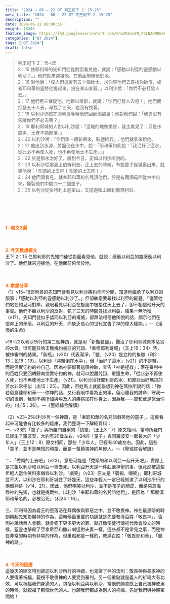 ```yaml
---
title: "2024 – 06 – 22 QT 列王紀下 2：15~25"
meta_title: "2024 – 06 – 22 QT 列王紀下 2：15~25"
description: ""
date: 2024-06-22 00:00:55
weight: 16246
feature_image: https://lh3.googleusercontent.com/ehoZRkiwYN_F9LNA8M068AYxt73EavCZno-PD1cJRuf5BbSkQVUWr3gNEbt5kSs28Pb_Elg17kSrtf9ybWvojWoMV6I4tPM3vGRGDq6GkKkPdL2Gut4QAIw4-uykKUAtNiKgQKntvsU=w800
categories: ["QT 2024"]
tags: ["QT 2024"]
draft: false
---
```


<blockquote>列王紀下 2：15~25<br />
2：15 住耶利哥的先知門徒從對面看見他，就說：「感動以利亞的靈感動以利沙了。」他們就來迎接他，在他面前俯伏於地，<br />
2：16 對他說：「僕人們這裏有五十個壯士，求你容他們去尋找你師傅，或者耶和華的靈將他提起來，投在某山某穀。」以利沙說：「你們不必打發人去。」<br />
2：17 他們再三催促他，他難以推辭，就說：「你們打發人去吧！」他們便打發五十人去，尋找了三天，也沒有找著。<br />
2：18 以利沙仍然在耶利哥等候他們回到他那裏；他對他們說：「我豈沒有告訴你們不必去嗎？」<br />
2：19 耶利哥城的人對以利沙說：「這城的地勢美好，我主看見了；只是水惡劣，土產不熟而落。」<br />
2：20 以利沙說：「你們拿一個新瓶來，裝鹽給我」；他們就拿來給他。<br />
2：21 他出到水源，將鹽倒在水中，說：「耶和華如此說：『我治好了這水，從此必不再使人死，也不再使地土不生產。』」<br />
2：22 於是那水治好了，直到今日，正如以利沙所說的。<br />
2：23 以利沙從那裏上伯特利去，正上去的時候，有些童子從城裏出來，戲笑他說：「禿頭的上去吧！禿頭的上去吧！」<br />
2：24 他回頭看見，就奉耶和華的名咒詛他們。於是有兩個母熊從林中出來，撕裂他們中間四十二個童子。<br />
2：25 以利沙從伯特利上迦密山，又從迦密山回到撒瑪利亞。</blockquote><br />
&nbsp;<br />
<br />
&nbsp;<br />
<br />
<span style="color: #ff6600;"><strong>1.  經文3遍</strong></span><br />
<br />
&nbsp;<br />
<br />
<span style="color: #ff6600;"><strong>2. 今天默想經文<br />
</strong></span>王下 2：15 住耶利哥的先知門徒從對面看見他，就說：感動以利亞的靈感動以利沙了。他們就來迎接他，在他面前俯伏於地，<br />
<br />
&nbsp;<br />
<br />
<strong><span style="color: #ff6600;">3. 默想分享<br />
</span></strong>（1）v15~18耶利哥的先知門徒看見以利沙將約旦河分開，知道他繼承了以利亞的服事：「感動以利亞的靈感動以利沙了。」但卻執意要尋找以利亞的屍體。「儘管他們站在約旦河對岸，親眼看見以利亞在旋風中被接往天上去了，卻不相信他升天的事實。他們不顧以利沙的反對，花了三天的時間尋找以利亞，結果一無所獲（v17）。先知門徒似乎認同以利亞的權威，卻無法相信他所說的話，顯示他們在信仰上的矛盾。以利亞的升天，向缺乏信心的世代宣告了神的偉大權能。」—《活潑的生命》<br />
<br />
v19~22以利沙所行的第二個神蹟，就是用「新瓶裝鹽」，醫治了耶利哥城原本惡劣的水質。很可能亞哈王無視約書亞的咒詛、「重修耶利哥城」（王上16：34）時，被神審判的結果。「新瓶」（v20）代表潔淨，「鹽」（v20）是立約的象徵（利2：13；民18：19）。以利沙「將鹽倒在水中」，但「治好了這水」（v21）的不是鹽，而是信實守約的神自己。因為神要借著這個神跡，宣告「神是拯救」；落在審判中的百姓只要回轉歸向信實守約的神，就可以脫離咒詛、重獲生命，「從此必不再使人死，也不再使地土不生產」（v21）。以利沙治好耶利哥的水，和摩西治好瑪拉的苦水非常相似（出15：25）。因此，百姓馬上就能聯想到神在瑪拉所說的話：「你若留意聽耶和華——你神的話，又行我眼中看為正的事，留心聽我的誡命，守我一切的律例，我就不將所加與埃及人的疾病加在你身上，因為我——耶和華是醫治你的」（出15：26）。—《聖經綜合解讀》<br />
<br />
（2）v23~25以利沙另一個神蹟，是「奉耶和華的名咒詛戲笑他的童子」。這裏看起來可能會有比較多的疑慮，我們整理一下解經資料：<br />
一、v23的「童子」與所羅門自稱的「幼童」（王上3：7）原文相同，當時所羅門已經生了羅波安，大約有20歲左右。v24的「童子」與同羅波安一起長大的「少年人」（王上12：8）原文相同，那些「少年人」已經有40歲左右。因此，這些「童子」並不是無知的頑童，而是一幫藐視神的年輕人。—《聖經綜合解讀》<br />
<br />
二、「禿頭的上去吧」（v23），意思可能是「禿頭的和以利亞一起升天吧」，實際上是咒詛以利沙和以利亞一樣去死。以利亞升天是一件莊嚴神聖的事，但竟然被這些年輕人當作笑料來侮辱以利沙。「戲笑」（v23）原文是「藐視、嘲笑」。耶利哥城並不大，以利沙在耶利哥城住了好幾天，這些年輕人一定已經知道了以利沙所行的兩個神跡（v14、21）。因此，他們嘲笑以利沙，並不是孩子的頑皮，而是惡意侮辱神的先知，也就是挑戰神。以利沙「奉耶和華的名咒詛他們」，是因為「 那褻瀆耶和華名的，必被治死」（利24：16）。<br />
<br />
三、耶利哥因為君王的墮落活在拜偶像與罪惡之中，並不敬畏神。神在最黑暗的時刻興起先知彰顯神的作為，這時候最重要的功課就是先要教導百姓「敬畏神」，否則神說話無人會聽，就會犯下更多更大的罪。就好像使徒行傳初代教會設立的時候，聖靈也擊殺了亞拿尼亞和撒非喇這對夫妻一樣，這些都不是常見之事，而是神在非常的時期有非常的作為，但重點都是一樣的，教導百姓：「敬畏耶和華」、「聽神的話」。<br />
<br />
&nbsp;<br />
<br />
<strong style="font-size: inherit;"><span style="color: #ff6600;">4. 今天的回應<br />
</span></strong>這幾天的經文特別敘述以利沙所行的神蹟，也見證了神的法則：敬畏神與尋求神的人要得著祝福，藐視不敬畏神的人要受到審判。另一個重點就是義人的祈禱大有功效，可以祝福我們身邊的人，包括以利亞與以利沙，當他們願意獻上自己被神使用的時候，就祝福了那個世代的人。也願我們都成為別人的祝福，先從我們與神親密開始！<br />
<br />
&nbsp;<br />
<br />
&nbsp;<br />
<br />
&nbsp;<br />
<br />
<audio style="display: none;" controls="controls"></audio><br />
<br />
<audio style="display: none;" controls="controls"></audio><br />
<br />
<audio style="display: none;" controls="controls"></audio><br />
<br />
<audio style="display: none;" controls="controls"></audio><br />
<br />
<audio style="display: none;" controls="controls"></audio>
        